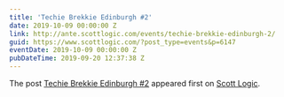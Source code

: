 ```yaml
---
title: 'Techie Brekkie Edinburgh #2'
date: 2019-10-09 00:00:00 Z
link: http://ante.scottlogic.com/events/techie-brekkie-edinburgh-2/
guid: https://www.scottlogic.com/?post_type=events&p=6147
eventDate: 2019-10-09 00:00:00 Z
pubDateTime: 2019-09-20 12:37:38 Z
---
```


<p>The post <a rel="nofollow" href="http://ante.scottlogic.com/events/techie-brekkie-edinburgh-2/">Techie Brekkie Edinburgh #2</a> appeared first on <a rel="nofollow" href="http://ante.scottlogic.com">Scott Logic</a>.</p>